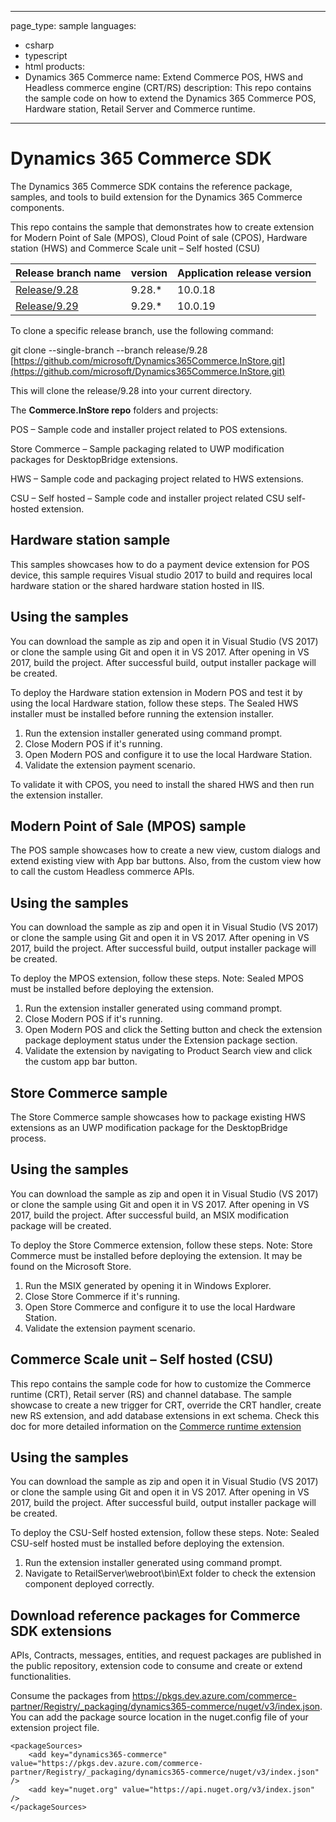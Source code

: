 
---
page_type: sample
languages:
- csharp
- typescript
- html
products:
- Dynamics 365 Commerce
name: Extend Commerce POS, HWS and Headless commerce engine (CRT/RS)
description: This repo contains the sample code on how to extend the Dynamics 365 Commerce POS, Hardware station, Retail Server and Commerce runtime.
---

# Dynamics 365 Commerce SDK

The Dynamics 365 Commerce SDK contains the reference package, samples, and tools to build extension for the Dynamics 365 Commerce components.

This repo contains the sample that demonstrates how to create extension for Modern Point of Sale (MPOS), Cloud Point of sale (CPOS), Hardware station (HWS) and Commerce Scale unit – Self hosted (CSU)

| Release branch name                                                                        | version | Application release version |
| ------------------------------------------------------------------------------------------ | ------- | --------------------------- |
| [Release/9.28](https://github.com/microsoft/Dynamics365Commerce.InStore/tree/release/9.28) | 9.28.\* | 10.0.18                     |
| [Release/9.29](https://github.com/microsoft/Dynamics365Commerce.InStore/tree/release/9.29) | 9.29.\* | 10.0.19                     |

To clone a specific release branch, use the following command:

git clone --single-branch --branch release/9.28 [https://github.com/microsoft/Dynamics365Commerce.InStore.git](https://github.com/microsoft/Dynamics365Commerce.InStore.git)

This will clone the release/9.28 into your current directory.

The **Commerce.InStore repo** folders and projects:

POS – Sample code and installer project related to POS extensions.

Store Commerce – Sample packaging related to UWP modification packages for DesktopBridge extensions.

HWS – Sample code and packaging project related to HWS extensions.

CSU – Self hosted – Sample code and installer project related CSU self-hosted extension.

## Hardware station sample
This samples showcases how to do a payment device extension for POS device, this sample requires Visual studio 2017 to build and requires local hardware station or the shared hardware station hosted in IIS.

## Using the samples

You can download the sample as zip and open it in Visual Studio (VS 2017) or clone the sample using Git and open it in VS 2017.
After opening in VS 2017, build the project. After successful build, output installer package will be created.

To deploy the Hardware station extension in Modern POS and test it by using the local Hardware station, follow these steps.
The Sealed HWS installer must be installed before running the extension installer.

1. Run the extension installer generated using command prompt.
2. Close Modern POS if it's running.
3. Open Modern POS and configure it to use the local Hardware Station.
4. Validate the extension payment scenario.

To validate it with CPOS, you need to install the shared HWS and then run the extension installer.

## Modern Point of Sale (MPOS) sample
The POS sample showcases how to create a new view, custom dialogs and extend existing view with App bar buttons. Also, from the custom view how to call the custom Headless commerce APIs.

## Using the samples
You can download the sample as zip and open it in Visual Studio (VS 2017) or clone the sample using Git and open it in VS 2017.
After opening in VS 2017, build the project. After successful build, output installer package will be created.

To deploy the MPOS extension, follow these steps.
Note: Sealed MPOS must be installed before deploying the extension.
1. Run the extension installer generated using command prompt.
2. Close Modern POS if it's running.
3. Open Modern POS and click the Setting button and check the extension package deployment status under the Extension package section.
4. Validate the extension by navigating to Product Search view and click the custom app bar button.

## Store Commerce sample
The Store Commerce sample showcases how to package existing HWS extensions as an UWP modification package for the DesktopBridge process.

## Using the samples
You can download the sample as zip and open it in Visual Studio (VS 2017) or clone the sample using Git and open it in VS 2017.
After opening in VS 2017, build the project. After successful build, an MSIX modification package will be created.

To deploy the Store Commerce extension, follow these steps.
Note: Store Commerce must be installed before deploying the extension. It may be found on the Microsoft Store.
1. Run the MSIX generated by opening it in Windows Explorer.
2. Close Store Commerce if it's running.
3. Open Store Commerce and configure it to use the local Hardware Station.
4. Validate the extension payment scenario.

## Commerce Scale unit – Self hosted (CSU)
This repo contains the sample code for how to customize the Commerce runtime (CRT), Retail server (RS) and channel database.
The sample showcase to create a new trigger for CRT, override the CRT handler, create new RS extension, and add database extensions in ext schema. Check this doc for more detailed information on the [Commerce runtime extension](https://docs.microsoft.com/en-us/dynamics365/commerce/dev-itpro/commerce-runtime-extensibility)

## Using the samples
You can download the sample as zip and open it in Visual Studio (VS 2017) or clone the sample using Git and open it in VS 2017.
After opening in VS 2017, build the project. After successful build, output installer package will be created.

To deploy the CSU-Self hosted extension, follow these steps.
Note: Sealed CSU-self hosted must be installed before deploying the extension.
1. Run the extension installer generated using command prompt.
2. Navigate to RetailServer\webroot\bin\Ext folder to check the extension component deployed correctly.


## Download reference packages for Commerce SDK extensions

APIs, Contracts, messages, entities, and request packages are published in the public repository, extension code to consume and create or extend functionalities.

Consume the packages from https://pkgs.dev.azure.com/commerce-partner/Registry/_packaging/dynamics365-commerce/nuget/v3/index.json. You can add the package source location in the nuget.config file of your extension project file.

```
<packageSources>
    <add key="dynamics365-commerce" value="https://pkgs.dev.azure.com/commerce-partner/Registry/_packaging/dynamics365-commerce/nuget/v3/index.json" />
    <add key="nuget.org" value="https://api.nuget.org/v3/index.json" />
</packageSources>
```
